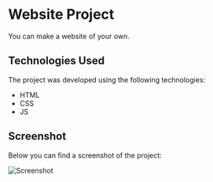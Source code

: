 # Website Project

You can make a website of your own.

## Technologies Used

The project was developed using the following technologies:

- HTML
- CSS
- JS

## Screenshot

Below you can find a screenshot of the project:

![Screenshot](ekran.gif)


